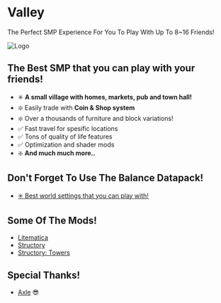 # Valley
The Perfect SMP Experience For You To Play With Up To 8~16 Friends!

![Logo](https://cdn.modrinth.com/data/cached_images/ea89e9561b4b0b05458a7edd96bc9dead5c460a2.png)

## The Best SMP that you can play with your friends!

- ✳️ **A small village with homes, markets, pub and town hall!**
- ❇️ Easily trade with **Coin & Shop system**
- ❇️ Over a thousands of furniture and block variations!
- ✅ Fast travel for spesific locations
- ✅ Tons of quality of life features
- ✅ Optimization and shader mods
- ❇️ **And much much more..**

## Don't Forget To Use The Balance Datapack!
- [✳️ Best world settings that you can play with!](https://modrinth.com/datapack/federasyon-balance)

## Some Of The Mods!
- [Litematica](https://www.curseforge.com/minecraft/mc-mods/litematica)
- [Structory](https://www.curseforge.com/minecraft/mc-mods/structory) 
- [Structory: Towers](https://www.curseforge.com/minecraft/mc-mods/structory-towers)

## Special Thanks!
- [Axle](https://axle.coffee/) 😎
